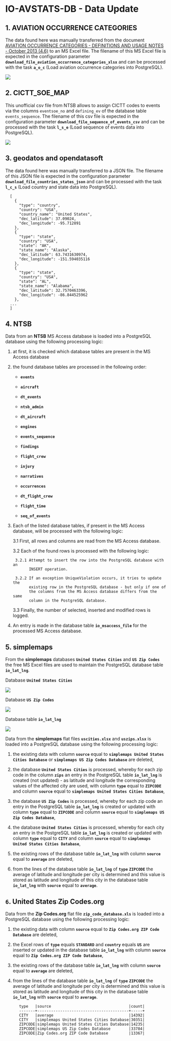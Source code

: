 # IO-AVSTATS-DB - Data Update

## 1. **AVIATION OCCURRENCE CATEGORIES**

The data found here was manually transferred from the document [AVIATION OCCURRENCE CATEGORIES - DEFINITIONS AND USAGE NOTES - October 2013 (4.6)](https://www.ntsb.gov/safety/data/Documents/datafiles/OccurrenceCategoryDefinitions.pdf) to an MS Excel file.
The filename of this MS Excel file is expected in the configuration parameter **`download_file_aviation_occurrence_categories_xlsx`** and can be processed with the task **`a_o_c`** (Load aviation occurrence categories into PostgreSQL).  

<kbd>![](img/aviation_occurrence_categories.png)</kbd>

## 2. **CICTT_SOE_MAP**

This unofficial csv file from NTSB allows to assign CICTT codes to events via the columns `eventsoe_no` and `defining_ev` of the database table `events_sequence`.
The filename of this csv file is expected in the configuration parameter **`download_file_sequence_of_events_csv`** and can be processed with the task **`l_s_e`** (Load sequence of events data into PostgreSQL).  

<kbd>![](img/CICTT_SOE_MAP.png)</kbd>

## 3. **geodatos** and **opendatasoft**

The data found here was manually transferred to a JSON file.
The filename of this JSON file is expected in the configuration parameter **`download_file_countries_states_json`** and can be processed with the task **`l_c_s`** (Load country and state data into PostgreSQL).  

      [
        {
          "type": "country",
          "country": "USA",
          "country_name": "United States",
          "dec_latitude": 37.09024,
          "dec_longitude": -95.712891
        },
        {
          "type": "state",
          "country": "USA",
          "state": "AK",
          "state_name": "Alaska",
          "dec_latitude": 63.7431630974,
          "dec_longitude": -151.594035116
        },
        {
          "type": "state",
          "country": "USA",
          "state": "AL",
          "state_name": "Alabama",
          "dec_latitude": 32.7570463396,
          "dec_longitude": -86.844525962
        },
      ...
      ]

## 4. **NTSB**

Data from an **NTSB** MS Access database is loaded into a PostgreSQL database using the following processing logic:

1. at first, it is checked which database tables are present in the MS Access database
2. the found database tables are processed in the following order:

    - **`events`**

    - **`aircraft`**
    - **`dt_events`**
    - **`ntsb_admin`**

    - **`dt_aircraft`**
    - **`engines`**
    - **`events_sequence`**
    - **`findings`**
    - **`flight_crew`**
    - **`injury`**
    - **`narratives`**
    - **`occurrences`**

    - **`dt_flight_crew`**
    - **`flight_time`**

    - **`seq_of_events`**

3. Each of the listed database tables, if present in the MS Access database, will be processed with the following logic:

    3.1 First, all rows and columns are read from the MS Access database.

    3.2 Each of the found rows is processed with the following logic:
   
        3.2.1 Attempt to insert the row into the PostgreSQL database with an
              INSERT operation.

        3.2.2 If an exception UniqueViolation occurs, it tries to update the  
              existing row in the PostgreSQL database - but only if one of  
              the columns from the MS Access database differs from the same 
              column in the PostgreSQL database.
   
    3.3 Finally, the number of selected, inserted and modified rows is logged.

4. An entry is made in the database table **`io_msaccess_file`** for the processed MS Access database.

## 5. **simplemaps**

From the **simplemaps** databases **`United States Cities`** and **`US Zip Codes`** the free MS Excel files are used to maintain the PostgreSQL database table **`io_lat_lng`**.

Database **`United States Cities`**

<kbd>![](img/uscities.png)</kbd>

Database **`US Zip Codes`**

<kbd>![](img/uszips.png)</kbd>

Database table **`io_lat_lng`**

<kbd>![](img/io_us_lat_lng.png)</kbd>

Data from the **simplemaps** flat files **`uscities.xlsx`** and **`uszips.xlsx`** is loaded into a PostgreSQL database using the following processing logic:

1. the existing data with column **`source`** equal to **`simplemaps United States Cities Database`** or **`simplemaps US Zip Codes Database`** are deleted,

2. the database **`United States Cities`** is processed, whereby for each zip code in the column **`zips`** an entry in the PostgreSQL table **`io_lat_lng`** is created (not updated) - as latitude and longitude the corresponding values of the affected city are used, with column **`type`** equal to **`ZIPCODE`** and column **`source`** equal to **`simplemaps United States Cities Database`**,

3. the database **`US Zip Codes`** is processed, whereby for each zip code an entry in the PostgreSQL table **`io_lat_lng`** is created or updated with column **`type`** equal to **`ZIPCODE`** and column **`source`** equal to **`simplemaps US Zip Codes Database`**,

4. the database **`United States Cities`** is processed, whereby for each city an entry in the PostgreSQL table **`io_lat_lng`** is created or updated with column **`type`** equal to **`CITY`** and column **`source`** equal to **`simplemaps United States Cities Database`**,

5. the existing rows of the database table **`io_lat_lng`** with column **`source`** equal to **`average`** are deleted,

6. from the lines of the database table **`io_lat_lng`** of **`type`** **`ZIPCODE`** the average of latitude and longitude per city is determined and this value is stored as latitude and longitude of this city in the database table **`io_lat_lng`** with **`source`** equal to **`average`**.   

## `6`. **United States Zip Codes.org**

Data from the **Zip Codes.org** flat file **`zip_code_database.xls`** is loaded into a PostgreSQL database using the following processing logic:

1. the existing data with column **`source`** equal to **`Zip Codes.org ZIP Code Database`** are deleted,

2. the Excel rows of **`type`** equals **`STANDARD`** and **`country`** equals **`US`** are inserted or updated in the database table **`io_lat_lng`** with column **`source`** equal to **`Zip Codes.org ZIP Code Database`**,

3. the existing rows of the database table **`io_lat_lng`** with column **`source`** equal to **`average`** are deleted,

4. from the lines of the database table **`io_lat_lng`** of **`type`** **`ZIPCODE`** the average of latitude and longitude per city is determined and this value is stored as latitude and longitude of this city in the database table **`io_lat_lng`** with **`source`** equal to **`average`**.   

```
      type   |source                                  |count|
      -------+----------------------------------------+-----+
      CITY   |average                                 |14392|
      CITY   |simplemaps United States Cities Database|30351|
      ZIPCODE|simplemaps United States Cities Database|14235|
      ZIPCODE|simplemaps US Zip Codes Database        |33784|
      ZIPCODE|Zip Codes.org ZIP Code Database         |13367|
```
